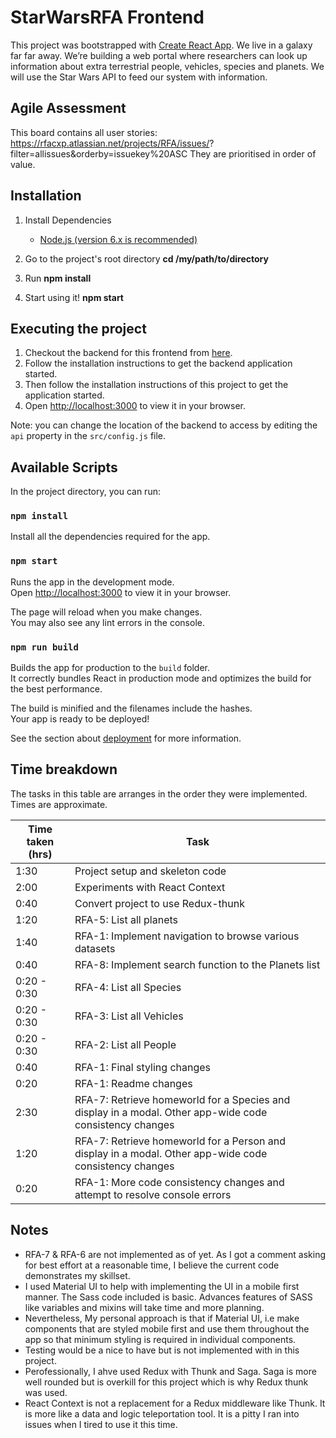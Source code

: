 # StarWarsRFA Frontend

This project was bootstrapped with [Create React App](https://github.com/facebook/create-react-app).
We live in a galaxy far far away.
We’re building a web portal where researchers can look up information about
extra terrestrial people, vehicles, species and planets.
We will use the Star Wars API to feed our system with information.

## Agile Assessment

This board contains all user stories:
https://rfacxp.atlassian.net/projects/RFA/issues/?
filter=allissues&orderby=issuekey%20ASC
They are prioritised in order of value.

## Installation

1.  Install Dependencies

    - [Node.js (version 6.x is recommended)](https://nodejs.org/en/)

2.  Go to the project's root directory **cd /my/path/to/directory**
3.  Run **npm install**
4.  Start using it! **npm start**

## Executing the project

1. Checkout the backend for this frontend from [here](https://github.com/a-p-rahul/StarWarsRFA-backend/blob/develop/README.md).
2. Follow the installation instructions to get the backend application started.
3. Then follow the installation instructions of this project to get the application started.
4. Open [http://localhost:3000](http://localhost:3000) to view it in your browser.

Note: you can change the location of the backend to access by editing the `api` property in the `src/config.js` file.

## Available Scripts

In the project directory, you can run:

### `npm install`

Install all the dependencies required for the app.

### `npm start`

Runs the app in the development mode.\
Open [http://localhost:3000](http://localhost:3000) to view it in your browser.

The page will reload when you make changes.\
You may also see any lint errors in the console.

### `npm run build`

Builds the app for production to the `build` folder.\
It correctly bundles React in production mode and optimizes the build for the best performance.

The build is minified and the filenames include the hashes.\
Your app is ready to be deployed!

See the section about [deployment](https://facebook.github.io/create-react-app/docs/deployment) for more information.

## Time breakdown

The tasks in this table are arranges in the order they were implemented. Times are approximate.

| Time taken (hrs) | Task                                                   |
| ---------------- | ------------------------------------------------------ |
| 1:30             | Project setup and skeleton code                        |
| 2:00             | Experiments with React Context                         |
| 0:40             | Convert project to use Redux-thunk                     |
| 1:20             | RFA-5: List all planets                                |
| 1:40             | RFA-1: Implement navigation to browse various datasets |
| 0:40             | RFA-8: Implement search function to the Planets list   |
| 0:20 - 0:30      | RFA-4: List all Species                                |
| 0:20 - 0:30      | RFA-3: List all Vehicles                               |
| 0:20 - 0:30      | RFA-2: List all People                                 |
| 0:40             | RFA-1: Final styling changes                           |
| 0:20             | RFA-1: Readme changes                                  |
| 2:30             | RFA-7: Retrieve homeworld for a Species and display in a modal. Other app-wide code consistency changes |
| 1:20             | RFA-7: Retrieve homeworld for a Person and display in a modal. Other app-wide code consistency changes |
| 0:20             | RFA-1: More code consistency changes and attempt to resolve  console errors |

## Notes

- RFA-7 & RFA-6 are not implemented as of yet. As I got a comment asking for best effort at a reasonable time, I believe the current code demonstrates my skillset.
- I used Material UI to help with implementing the UI in a mobile first manner. The Sass code included is basic. Advances features of SASS like variables and mixins will take time and more planning.
- Nevertheless, My personal approach is that if Material UI, i.e make components that are styled mobile first and use them throughout the app so that minimum styling is required in individual components.
- Testing would be a nice to have but is not implemented with in this project.
- Perofessionally, I ahve used Redux with Thunk and Saga. Saga is more well rounded but is overkill for this project which is why Redux thunk was used.
- React Context is not a replacement for a Redux middleware like Thunk. It is more like a data and logic teleportation tool. It is a pitty I ran into issues when I tired to use it this time.
